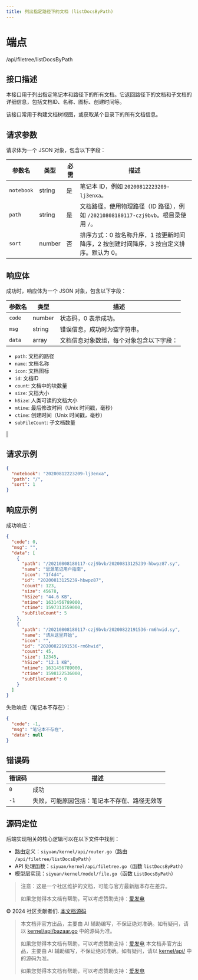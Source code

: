 ```yaml
---
title: 列出指定路径下的文档 (listDocsByPath)
---
```

# 端点

/api/filetree/listDocsByPath

## 接口描述

本接口用于列出指定笔记本和路径下的所有文档。它返回路径下的文档和子文档的详细信息，包括文档ID、名称、图标、创建时间等。

该接口常用于构建文档树视图，或获取某个目录下的所有文档信息。

## 请求参数

请求体为一个 JSON 对象，包含以下字段：

| 参数名 | 类型 | 必需 | 描述 |
| --- | --- | --- | --- |
| `notebook` | string | 是 | 笔记本 ID，例如 `20200812223209-lj3enxa`。 |
| `path` | string | 是 | 文档路径，使用物理路径（ID 路径），例如 `/20210808180117-czj9bvb`。根目录使用 `/`。 |
| `sort` | number | 否 | 排序方式：0 按名称升序，1 按更新时间降序，2 按创建时间降序，3 按自定义排序。默认为 0。 |

## 响应体

成功时，响应体为一个 JSON 对象，包含以下字段：

| 参数名 | 类型 | 描述 |
| --- | --- | --- |
| `code` | number | 状态码，0 表示成功。 |
| `msg` | string | 错误信息，成功时为空字符串。 |
| `data` | array | 文档信息对象数组，每个对象包含以下字段：
-   `path`: 文档的路径
-   `name`: 文档名称
-   `icon`: 文档图标
-   `id`: 文档ID
-   `count`: 文档中的块数量
-   `size`: 文档大小
-   `hSize`: 人类可读的文档大小
-   `mtime`: 最后修改时间（Unix 时间戳，毫秒）
-   `ctime`: 创建时间（Unix 时间戳，毫秒）
-   `subFileCount`: 子文档数量

 |

## 请求示例

```json
{
  "notebook": "20200812223209-lj3enxa",
  "path": "/",
  "sort": 1
}
```

## 响应示例

成功响应：

```json
{
  "code": 0,
  "msg": "",
  "data": [
    {
      "path": "/20210808180117-czj9bvb/20200813125239-hbwpz87.sy",
      "name": "思源笔记用户指南",
      "icon": "1f4d4",
      "id": "20200813125239-hbwpz87",
      "count": 123,
      "size": 45678,
      "hSize": "44.6 KB",
      "mtime": 1631456789000,
      "ctime": 1597313559000,
      "subFileCount": 5
    },
    {
      "path": "/20210808180117-czj9bvb/20200822191536-rm6hwid.sy",
      "name": "请从这里开始",
      "icon": "",
      "id": "20200822191536-rm6hwid",
      "count": 45,
      "size": 12345,
      "hSize": "12.1 KB",
      "mtime": 1631456789000,
      "ctime": 1598122536000,
      "subFileCount": 0
    }
  ]
}
```

失败响应（笔记本不存在）：

```json
{
  "code": -1,
  "msg": "笔记本不存在",
  "data": null
}
```

## 错误码

| 错误码 | 描述 |
| --- | --- |
| `0` | 成功 |
| `-1` | 失败，可能原因包括：笔记本不存在、路径无效等 |

## 源码定位

后端实现相关的核心逻辑可以在以下文件中找到：

-   路由定义：`siyuan/kernel/api/router.go`（路由 `/api/filetree/listDocsByPath`）
-   API 处理函数：`siyuan/kernel/api/filetree.go`（函数 `listDocsByPath`）
-   模型层实现：`siyuan/kernel/model/file.go`（函数 `ListDocsByPath`）

> 注意：这是一个社区维护的文档，可能与官方最新版本存在差异。
> 
> 如果您觉得本文档有帮助，可以考虑赞助支持：[爱发电](https://afdian.com/a/leolee9086?tab=feed)

© 2024 社区贡献者们. [本文档源码](https://github.com/siyuan-note/siyuan-kernelApi-docs)
> 本文档非官方出品，主要由 AI 辅助编写，不保证绝对准确。如有疑问，请以 [kernel/api/bazaar.go](https://github.com/siyuan-note/siyuan/blob/master/kernel/api/bazaar.go) 中的源码为准。
> 
> 如果您觉得本文档有帮助，可以考虑赞助支持：[爱发电](https://afdian.com/a/leolee9086?tab=feed)
> 本文档非官方出品，主要由 AI 辅助编写，不保证绝对准确。如有疑问，请以 [kernel/api/](https://github.com/siyuan-note/siyuan/blob/master/kernel/api/) 中的源码为准。
> 
> 如果您觉得本文档有帮助，可以考虑赞助支持：[爱发电](https://afdian.com/a/leolee9086?tab=feed)
